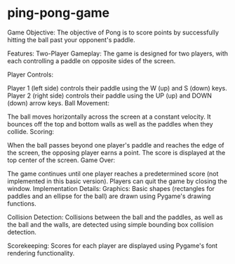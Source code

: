 # ping-pong-game
Game Objective:
The objective of Pong is to score points by successfully hitting the ball past your opponent's paddle.

Features:
Two-Player Gameplay: The game is designed for two players, with each controlling a paddle on opposite sides of the screen.

Player Controls:

Player 1 (left side) controls their paddle using the W (up) and S (down) keys.
Player 2 (right side) controls their paddle using the UP (up) and DOWN (down) arrow keys.
Ball Movement:

The ball moves horizontally across the screen at a constant velocity.
It bounces off the top and bottom walls as well as the paddles when they collide.
Scoring:

When the ball passes beyond one player's paddle and reaches the edge of the screen, the opposing player earns a point.
The score is displayed at the top center of the screen.
Game Over:

The game continues until one player reaches a predetermined score (not implemented in this basic version).
Players can quit the game by closing the window.
Implementation Details:
Graphics: Basic shapes (rectangles for paddles and an ellipse for the ball) are drawn using Pygame's drawing functions.

Collision Detection: Collisions between the ball and the paddles, as well as the ball and the walls, are detected using simple bounding box collision detection.

Scorekeeping: Scores for each player are displayed using Pygame's font rendering functionality.

